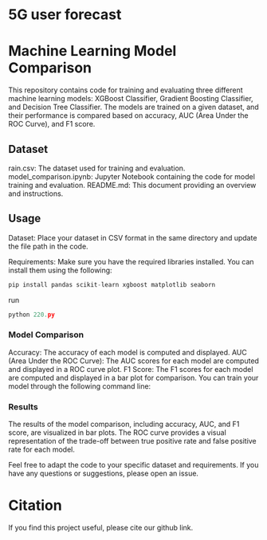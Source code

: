 # 5G user forecast
# Machine Learning Model Comparison
This repository contains code for training and evaluating three different machine learning models: XGBoost Classifier, Gradient Boosting Classifier, and Decision Tree Classifier. The models are trained on a given dataset, and their performance is compared based on accuracy, AUC (Area Under the ROC Curve), and F1 score.

## Dataset

rain.csv: The dataset used for training and evaluation.
model_comparison.ipynb: Jupyter Notebook containing the code for model training and evaluation.
README.md: This document providing an overview and instructions.



## Usage

Dataset: Place your dataset in CSV format in the same directory and update the file path in the code.

Requirements: Make sure you have the required libraries installed. You can install them using the following:

```python
pip install pandas scikit-learn xgboost matplotlib seaborn
```
 run 

```python
python 220.py
```


### Model Comparison
Accuracy: The accuracy of each model is computed and displayed.
AUC (Area Under the ROC Curve): The AUC scores for each model are computed and displayed in a ROC curve plot.
F1 Score: The F1 scores for each model are computed and displayed in a bar plot for comparison.
You can train your model through the following command line:

### Results
The results of the model comparison, including accuracy, AUC, and F1 score, are visualized in bar plots. The ROC curve provides a visual representation of the trade-off between true positive rate and false positive rate for each model.

Feel free to adapt the code to your specific dataset and requirements. If you have any questions or suggestions, please open an issue.

# Citation
If you find this project useful, please cite our github link.

   
